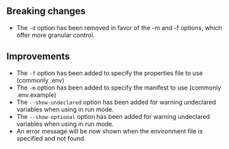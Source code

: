 ## Breaking changes

- The `-d` option has been removed in favor of the -m and -f options, which offer more granular control.

## Improvements

- The `-f` option has been added to specify the properties file to use (commonly .env)
- The `-m` option has been added to specify the manifest to use (commonly .env.example)
- The `--show-undeclared` option has been added for warning undeclared variables when using in run mode.
- The `--show-optional` option has been added for warning undeclared variables when using in run mode.
- An error message will be now shown when the environment file is specified and not found.
